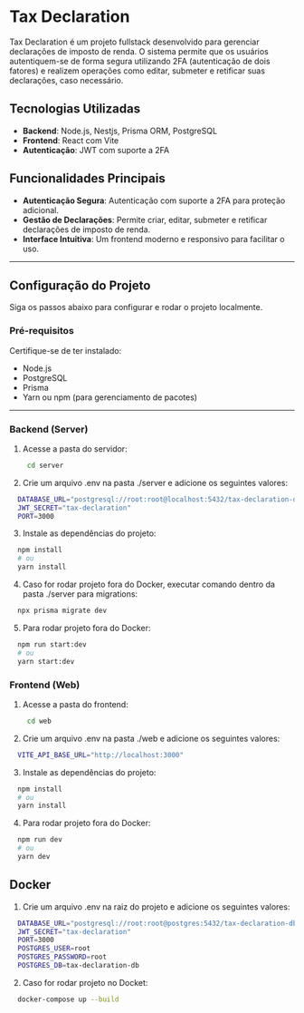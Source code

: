 # Tax Declaration

Tax Declaration é um projeto fullstack desenvolvido para gerenciar declarações de imposto de renda. O sistema permite que os usuários autentiquem-se de forma segura utilizando 2FA (autenticação de dois fatores) e realizem operações como editar, submeter e retificar suas declarações, caso necessário.

## Tecnologias Utilizadas

- **Backend**: Node.js, Nestjs, Prisma ORM, PostgreSQL
- **Frontend**: React com Vite
- **Autenticação**: JWT com suporte a 2FA

## Funcionalidades Principais

- **Autenticação Segura**: Autenticação com suporte a 2FA para proteção adicional.
- **Gestão de Declarações**: Permite criar, editar, submeter e retificar declarações de imposto de renda.
- **Interface Intuitiva**: Um frontend moderno e responsivo para facilitar o uso.

---

## Configuração do Projeto

Siga os passos abaixo para configurar e rodar o projeto localmente.

### Pré-requisitos

Certifique-se de ter instalado:

- Node.js
- PostgreSQL
- Prisma
- Yarn ou npm (para gerenciamento de pacotes)

---

### Backend (Server)

1. Acesse a pasta do servidor:
   ```bash
    cd server
   ```
2. Crie um arquivo .env na pasta ./server e adicione os seguintes valores:

```bash
  DATABASE_URL="postgresql://root:root@localhost:5432/tax-declaration-db?schema=public"
  JWT_SECRET="tax-declaration"
  PORT=3000
```

3. Instale as dependências do projeto:

```bash
  npm install
  # ou
  yarn install
```

4. Caso for rodar projeto fora do Docker, executar comando dentro da pasta ./server para migrations:

```bash
  npx prisma migrate dev
```

5. Para rodar projeto fora do Docker:

```bash
  npm run start:dev
  # ou
  yarn start:dev
```

### Frontend (Web)

1. Acesse a pasta do frontend:
   ```bash
    cd web
   ```
2. Crie um arquivo .env na pasta ./web e adicione os seguintes valores:

```bash
  VITE_API_BASE_URL="http://localhost:3000"
```

3. Instale as dependências do projeto:

```bash
  npm install
  # ou
  yarn install
```

4. Para rodar projeto fora do Docker:

```bash
  npm run dev
  # ou
  yarn dev
```

## Docker

1. Crie um arquivo .env na raiz do projeto e adicione os seguintes valores:

```bash
  DATABASE_URL="postgresql://root:root@postgres:5432/tax-declaration-db?schema=public"
  JWT_SECRET="tax-declaration"
  PORT=3000
  POSTGRES_USER=root
  POSTGRES_PASSWORD=root
  POSTGRES_DB=tax-declaration-db
```

2. Caso for rodar projeto no Docket:

```bash
  docker-compose up --build
```
